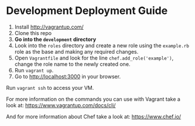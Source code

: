 # Development Deployment Guide

1. Install <http://vagrantup.com/>
2. Clone this repo
3. **Go into the `development` directory**
4. Look into the `roles` directory and create a new role using the `example.rb` role as the base and making any required changes.
4. Open `Vagrantfile` and look for the line `chef.add_role('example')`, change the role name to the newly created one.
5. Run `vagrant up`.
6. Go to <http://localhost:3000> in your browser.

Run `vagrant ssh` to access your VM.

For more information on the commands you can use with Vagrant take a look at:
<https://www.vagrantup.com/docs/cli/>

And for more information about Chef take a look at:
<https://www.chef.io/>